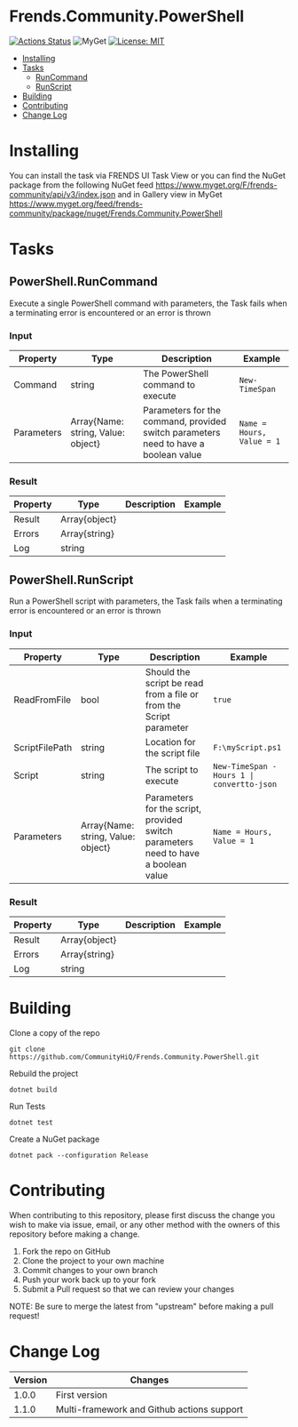 # Frends.Community.PowerShell

[![Actions Status](https://github.com/CommunityHiQ/Frends.Community.PowerShell/workflows/PackAndPushAfterMerge/badge.svg)](https://github.com/CommunityHiQ/Frends.Community.PowerShell/actions) ![MyGet](https://img.shields.io/myget/frends-community/v/Frends.Community.PowerShell) [![License: MIT](https://img.shields.io/badge/License-MIT-yellow.svg)](https://opensource.org/licenses/MIT) 

- [Installing](#installing)
- [Tasks](#tasks)
     - [RunCommand](#powerShell.RunCommand )
     - [RunScript](#powerShell.RunScript)
- [Building](#building)
- [Contributing](#contributing)
- [Change Log](#change-log)

# Installing

You can install the task via FRENDS UI Task View or you can find the NuGet package from the following NuGet feed
https://www.myget.org/F/frends-community/api/v3/index.json and in Gallery view in MyGet https://www.myget.org/feed/frends-community/package/nuget/Frends.Community.PowerShell

# Tasks


## PowerShell.RunCommand 

Execute a single PowerShell command with parameters, the Task fails when a terminating error is encountered or an error is thrown

### Input

| Property          | Type                               | Description                                                                         | Example                    |
| ----------------- | ---------------------------------- | ----------------------------------------------------------------------------------- | -------------------------- |
| Command           | string                             | The PowerShell command to execute                                                   | `New-TimeSpan`             |
| Parameters        | Array{Name: string, Value: object} | Parameters for the command, provided switch parameters need to have a boolean value | `Name = Hours, Value = 1`  |


### Result

| Property          | Type                               | Description                                                                         | Example                    |
| ----------------- | ---------------------------------- | ----------------------------------------------------------------------------------- | -------------------------- |
| Result | Array{object} |  |  |
| Errors | Array{string} |  |  |
| Log | string |  |  |


## PowerShell.RunScript

Run a PowerShell script with parameters, the Task fails when a terminating error is encountered or an error is thrown

### Input

| Property          | Type                               | Description                                                                             | Example                                                  |
| ----------------- | ---------------------------------- | --------------------------------------------------------------------------------------- | -------------------------------------------------------- |
| ReadFromFile      | bool                               | Should the script be read from a file or from the Script parameter                      | `true`                                                   |
| ScriptFilePath    | string                             | Location for the script file                                                            | `F:\myScript.ps1`                                        |
| Script            | string                             | The script to execute                                                                   | `New-TimeSpan -Hours 1 \| convertto-json`                |
| Parameters        | Array{Name: string, Value: object} | Parameters for the script, provided switch parameters need to have a boolean value      | `Name = Hours, Value = 1`                                |


### Result
| Property          | Type                               | Description                                                                         | Example                    |
| ----------------- | ---------------------------------- | ----------------------------------------------------------------------------------- | -------------------------- |
| Result | Array{object} |  |  |
| Errors | Array{string} |  |  |
| Log | string |  |  |



# Building

Clone a copy of the repo

`git clone https://github.com/CommunityHiQ/Frends.Community.PowerShell.git`

Rebuild the project

`dotnet build`

Run Tests

`dotnet test`

Create a NuGet package

`dotnet pack --configuration Release`

# Contributing
When contributing to this repository, please first discuss the change you wish to make via issue, email, or any other method with the owners of this repository before making a change.

1. Fork the repo on GitHub
2. Clone the project to your own machine
3. Commit changes to your own branch
4. Push your work back up to your fork
5. Submit a Pull request so that we can review your changes

NOTE: Be sure to merge the latest from "upstream" before making a pull request!

# Change Log

| Version | Changes |
| ------- | ------- |
| 1.0.0   | First version |
| 1.1.0   | Multi-framework and Github actions support  |
